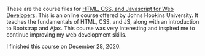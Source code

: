 These are the course files for [HTML, CSS, and Javascript for Web Developers](https://www.coursera.org/learn/html-css-javascript-for-web-developers). This is an online course offered by Johns Hopkins University. It teaches the fundamentals of HTML, CSS, and JS, along with an introduction to Bootstrap and Ajax. This course was very interesting and inspired me to continue improving my web development skills.

I finished this course on December 28, 2020.
